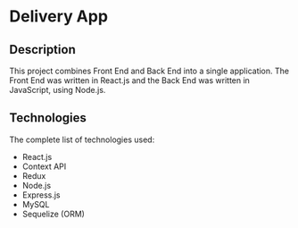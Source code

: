 # Delivery App

## Description

This project combines Front End and Back End into a single application. The
Front End was written in React.js and the Back End was written in JavaScript,
using Node.js.

## Technologies

The complete list of technologies used:

- React.js
- Context API
- Redux
- Node.js
- Express.js
- MySQL
- Sequelize (ORM)
